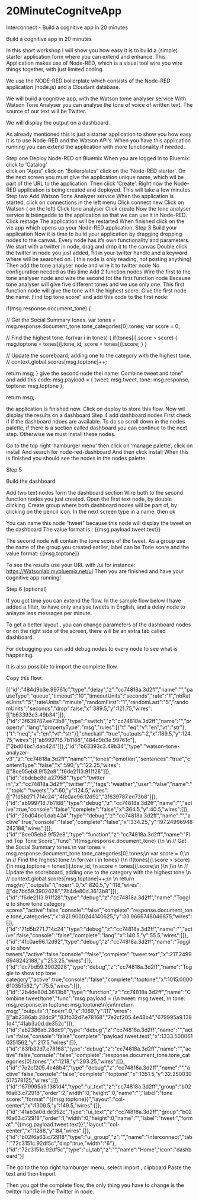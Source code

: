 # 20MinuteCognitveApp
Interconnect - Build a cognitive app in 20 minutes

Build a cognitive app in 20 minutes

In this short workshop I will show you how easy it is to build a (simple) starter application form where you can extend and enhance.
This Application makes use of Node-RED, which is a visual tool wire you wire things together, with just limited coding.

We use the NODE-RED boilerplate which consists of the Node-RED application (node.js) and a Cloudant database.

We will build a cognitive app, with the Watson tome analyser service
With Watson Tone Analyser you can analyse the tone of voice of written text. The source of our text will be Twitter. 

We will display the output on a dashboard.

As already mentioned this is just a starter application to show you how easy it is to use Node-RED and the Watson API’s. When you have this application running you can extend the application with more functionality if needed.

Step one
Deploy Node-RED on Bluemix
When you are logged in to Bluemix:
 click to 'Catalog'  
click on “Apps”
click on “Boilerplates”
click on the 'Node-RED starter'. 
On the next screen you must give the application unique name, which wil be part of the URL to the application. 
Then click 'Create'. 
Right now the Node-RED application is being created and deployed. This will take a few minutes. 
Step two 
Add Watson Tone Analyzer service
When the application is started, click on connections in the left menu
Click connect new
Click on Watson ( on the left)
Click tone analyser
Click create
Now the tone analyser service is beingadde to the application so that we can use it in Node-RED.
Click restage
The application will be restarted
When finished click on the vie app which opens up your Node-RED application.
Step 3 
Build your application
Now it is time to build your application by dragging dropping nodes to the canvas.
Every node has it’s own functionality and parameters.
We start with a twitter in node, drag and drop it to the canvas
Double click the twitter in node you just added, fill in your twitter handle and a keyword where will be searched on. ( this node is only reading, not posting anything)
Then add the tone analyser node and wire it to twitter node
No configuration needed as this time
Add 2 function nodes
Wire the first to the tone analyser node and wire the second tot the first function node
Because tone analyser will give five different tones and we use only one. This first function node will give the tone with the highest score. 
Give the first node the name: Find top tone score” and add this code to the first node:

if(msg.response.document_tone) {
 
 // Get the Social Summary tones.
 var tones = msg.response.document_tone.tone_categories[0].tones;
 var score = 0;
 
 // Find the highest tone.
 for(var i in tones) {
 if(tones[i].score > score) {
 msg.toptone = tones[i].tone_id; 
 score = tones[i].score;
 }
 }
 
 // Update the scoreboard, adding one to the category with the highest tone.
 // context.global.scores[msg.toptone]++;
 
 return msg;
}
give the second node thei name: Combine tweet and tone” and add this code:
msg.payload = {
 tweet: msg.tweet, 
 tone: msg.response,
 toptone: msg.toptone
};

return msg;

the application is finished now.
Click on deploy to store this flow.
Now wil display the results on a dashboard
Step 4 add dashboard nodes 
First check if if the dashboard ndoes are available. To do so scroll down in the nodes palette, if there is a section called dashboard you can continue to the next step. Otherwise we must install these nodes.

Go to the top right ‘hamburger menu’ then click on ‘manage palette’, click on install
And search for node-red-dashboard
And then click install
When this is finished you should see the nodes  in the nodes palette

Step 5

Build the dashboard

Add two text nodes form the dashboard section
Wire both to the second function nodes you just created.
Open the first text node, by double clicking.
Create group where both dashboard nodes will be part of, by clicking on the pencil icon. In the next screen type in a name. then ok

You can name this node “tweet” because this node will display the tweet on the dashboard
The value format is : {{msg.payload.tweet.text}}


The second node will contain the tone score of the tweet. As a group use the name of the group you created earlier, label can be Tone score and the value format: {{msg.toptone}}

To see the results use your URL with /ui for instance: https://Watsonlab.mybluemix.net/ui 
Then you are finished and have your cognitive app running! 


Step 6 (optional)

If you got time you can extend the flow. In the sample flow below I have added a filter, to have only analyse tweets in English, and a delay node to anlayze less messages per minute.


To get a better layout , you can change parameters of the dashboard nodes or on the right side of the screen, there will be an extra tab called dashboard.

For debugging you can add debug nodes to every node to see what is happening.

It is also possible to import the complete flow.

Copy this flow:

[{"id":"484d9b3e.99761c","type":"delay","z":"cc74818a.3d2ff","name":"","pauseType":"queue","timeout":"10","timeoutUnits":"seconds","rate":"1","nbRateUnits":"5","rateUnits":"minute","randomFirst":"1","randomLast":"5","randomUnits":"seconds","drop":false,"x":389.5,"y":121.75,"wires":[["b63393c3.49b34"]]},{"id":"3f639787.ee73b8","type":"switch","z":"cc74818a.3d2ff","name":"","property":"lang","propertyType":"msg","rules":[{"t":"eq","v":"en","vt":"str"},{"t":"neq","v":"en","vt":"str"}],"checkall":"true","outputs":2,"x":189.5,"y":124.75,"wires":[["ab999718.7b1188","484d9b3e.99761c"],["2bd04bc1.dab424"]]},{"id":"b63393c3.49b34","type":"watson-tone-analyzer-v3","z":"cc74818a.3d2ff","name":"","tones":"emotion","sentences":"true","contentType":"false","x":590,"y":122.25,"wires":[["8ce05eb8.9f52e8","f6de2113.911f28"]]},{"id":"dbdcbc8d.a27958","type":"twitter in","z":"cc74818a.3d2ff","twitter":"","tags":"weather","user":"false","name":"","topic":"tweets","x":60,"y":124.5,"wires":[["71d5b271.714c24","4fc0ae96.12d92","3f639787.ee73b8"]]},{"id":"ab999718.7b1188","type":"debug","z":"cc74818a.3d2ff","name":"","active":true,"console":"false","complete":"false","x":364.5,"y":40.5,"wires":[]},{"id":"2bd04bc1.dab424","type":"debug","z":"cc74818a.3d2ff","name":"","active":true,"console":"false","complete":"false","x":334.25,"y":197.24996948242188,"wires":[]},{"id":"8ce05eb8.9f52e8","type":"function","z":"cc74818a.3d2ff","name":"Find Top Tone Score","func":"if(msg.response.document_tone) {\n \n // Get the Social Summary tones.\n var tones = msg.response.document_tone.tone_categories[0].tones;\n var score = 0;\n \n // Find the highest tone.\n for(var i in tones) {\n if(tones[i].score > score) {\n msg.toptone = tones[i].tone_id; \n score = tones[i].score;\n }\n }\n \n // Update the scoreboard, adding one to the category with the highest tone.\n // context.global.scores[msg.toptone]++;\n \n return msg;\n}","outputs":1,"noerr":0,"x":820.5,"y":118,"wires":[["dc7bd59.3902028","2b4de80d.3613b8"]]},{"id":"f6de2113.911f28","type":"debug","z":"cc74818a.3d2ff","name":"Toggle to show tone category scores","active":false,"console":"false","complete":"response.document_tone.tone_categories","x":821.9000244140625,"y":33.9666748046875,"wires":[]},{"id":"71d5b271.714c24","type":"debug","z":"cc74818a.3d2ff","name":"","active":false,"console":"false","complete":"lang","x":140.5,"y":55.5,"wires":[]},{"id":"4fc0ae96.12d92","type":"debug","z":"cc74818a.3d2ff","name":"Toggle to show tweets","active":false,"console":"false","complete":"tweet.text","x":217.24996948242188,"y":253.25,"wires":[]},{"id":"dc7bd59.3902028","type":"debug","z":"cc74818a.3d2ff","name":"Toggle to show top tone category","active":true,"console":"false","complete":"toptone","x":1015.0000610351562,"y":75.5,"wires":[]},{"id":"2b4de80d.3613b8","type":"function","z":"cc74818a.3d2ff","name":"Combine tweet/tone","func":"msg.payload = {\n tweet: msg.tweet, \n tone: msg.response,\n toptone: msg.toptone\n};\n\nreturn msg;","outputs":1,"noerr":0,"x":1069,"y":117,"wires":[["ab2386ab.28dc9","83fb32d7.e78168","7e2cf205.4e48b4","679995a9.1381d4","41ab3a0d.de352c"]]},{"id":"ab2386ab.28dc9","type":"debug","z":"cc74818a.3d2ff","name":"","active":false,"console":"false","complete":"payload.tweet.text","x":1333.5000610351562,"y":217.5,"wires":[]},{"id":"83fb32d7.e78168","type":"debug","z":"cc74818a.3d2ff","name":"","active":false,"console":"false","complete":"response.document_tone.tone_categories[0].tones","x":1218,"y":293.25,"wires":[]},{"id":"7e2cf205.4e48b4","type":"debug","z":"cc74818a.3d2ff","name":"","active":false,"console":"false","complete":"toptone","x":1351.5,"y":32.250030517578125,"wires":[]},{"id":"679995a9.1381d4","type":"ui_text","z":"cc74818a.3d2ff","group":"b02f6a63.c72918","order":2,"width":0,"height":0,"name":"","label":"tone score:","format":"{{msg.toptone}}","layout":"col-center","x":1309.5,"y":149.5,"wires":[]},{"id":"41ab3a0d.de352c","type":"ui_text","z":"cc74818a.3d2ff","group":"b02f6a63.c72918","order":1,"width":0,"height":0,"name":"","label":"tweet:","format":"{{msg.payload.tweet.text}}","layout":"col-center","x":1288,"y":84,"wires":[]},{"id":"b02f6a63.c72918","type":"ui_group","z":"","name":"Interconnect","tab":"72c3151c.92df5c","disp":true,"width":"6"},{"id":"72c3151c.92df5c","type":"ui_tab","z":"","name":"Home","icon":"dashboard"}]

The go to the top right hamburger menu, select import , clipboard
Paste the text and then Import

Then you got the complete flow, the only thing you have to change is the twitter handle in the Twitter in node.





